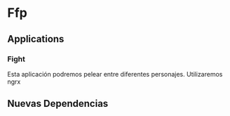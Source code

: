 # Ffp

## Applications

### Fight
Esta aplicación podremos pelear entre diferentes personajes.
Utilizaremos ngrx

## Nuevas Dependencias

